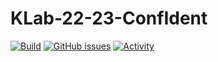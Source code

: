 # KLab-22-23-ConfIdent
[![Build](https://github.com/thislarz/KLab-22-23-ConfIdent/actions/workflows/build.yml/badge.svg)](https://github.com/thislarz/KLab-22-23-ConfIdent/actions/workflows/build.yml)
[![GitHub issues](https://img.shields.io/github/issues/thislarz/KLab-22-23-ConfIdent)](https://github.com/thislarz/KLab-22-23-ConfIdent/issues)
[![Activity](https://img.shields.io/github/last-commit/thislarz/klab-22-23-confident)](https://github/last-commit/thislarz/klab-22-23-confident)
